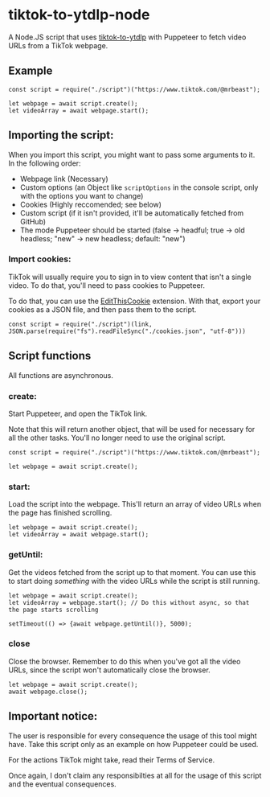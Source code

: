 # tiktok-to-ytdlp-node
A Node.JS script that uses [tiktok-to-ytdlp](https://github.com/Dinoosauro/tiktok-to-ytdlp) with Puppeteer to fetch video URLs from a TikTok webpage.
## Example

```
const script = require("./script")("https://www.tiktok.com/@mrbeast");

let webpage = await script.create();
let videoArray = await webpage.start();
```
## Importing the script:

When you import this script, you might want to pass some arguments to it. In the following order:

- Webpage link (Necessary)
- Custom options (an Object like ```scriptOptions``` in the console script, only with the options you want to change)
- Cookies (Highly reccomended; see below)
- Custom script (if it isn't provided, it'll be automatically fetched from GitHub)
- The mode Puppeteer should be started (false -> headful; true -> old headless; "new" -> new headless; default: "new")
### Import cookies:
TikTok will usually require you to sign in to view content that isn't a single video. To do that, you'll need to pass cookies to Puppeteer. 

To do that, you can use the [EditThisCookie](https://chrome.google.com/webstore/detail/editthiscookie/fngmhnnpilhplaeedifhccceomclgfbg/) extension. With that, export your cookies as a JSON file, and then pass them to the script.

```
const script = require("./script")(link, JSON.parse(require("fs").readFileSync("./cookies.json", "utf-8")))
```
## Script functions
All functions are asynchronous. 
### create:
Start Puppeteer, and open the TikTok link. 

Note that this will return another object, that will be used for necessary for all the other tasks. You'll no longer need to use the original script.

```
const script = require("./script")("https://www.tiktok.com/@mrbeast");

let webpage = await script.create();
```

### start:
Load the script into the webpage. This'll return an array of video URLs when the page has finished scrolling.

```
let webpage = await script.create();
let videoArray = await webpage.start();
```
### getUntil:
Get the videos fetched from the script up to that moment. You can use this to start doing _something_ with the video URLs while the script is still running.

```
let webpage = await script.create();
let videoArray = webpage.start(); // Do this without async, so that the page starts scrolling

setTimeout(() => {await webpage.getUntil()}, 5000);
```

### close
Close the browser. Remember to do this when you've got all the video URLs, since the script won't automatically close the browser.

```
let webpage = await script.create();
await webpage.close();
```

## Important notice:
The user is responsible for every consequence the usage of this tool might have. Take this script only as an example on how Puppeteer could be used.

For the actions TikTok might take, read their Terms of Service. 

Once again, I don't claim any responsibilties at all for the usage of this script and the eventual consequences.